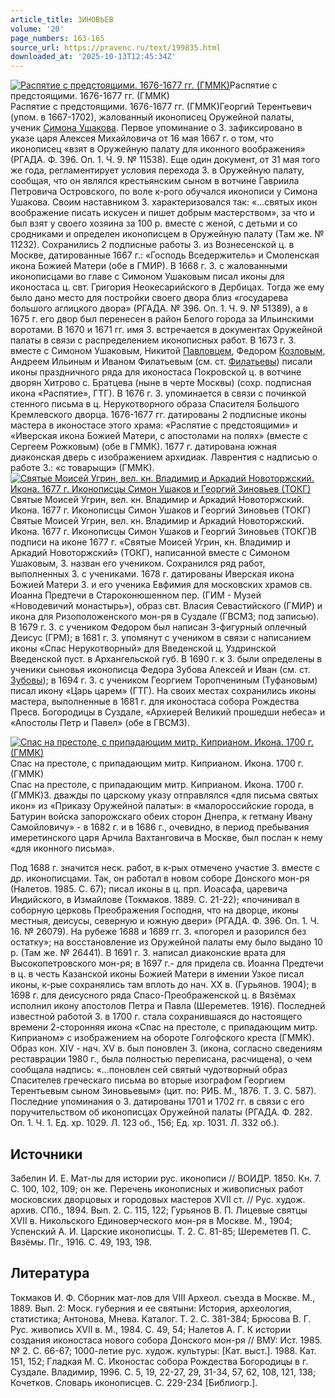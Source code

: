 ```yaml
---
article_title: ЗИНОВЬЕВ
volume: '20'
page_numbers: 163-165
source_url: https://pravenc.ru/text/199835.html
downloaded_at: '2025-10-13T12:45:34Z'
---
```


[![Распятие с предстоящими. 1676-1677 гг. (ГММК)](https://pravenc.ru/data/701/503/1234/i200.jpg "Кликните для увеличения картинки")](https://pravenc.ru/data/701/503/1234/i400.jpg)Распятие с предстоящими. 1676-1677 гг. (ГММК)  
Распятие с предстоящими. 1676-1677 гг. (ГММК)Георгий Терентьевич (упом. в 1667-1702), жалованный иконописец Оружейной палаты, ученик [Симона Ушакова](<https://pravenc.ru/text/Симона Ушакова.html>). Первое упоминание о З. зафиксировано в указе царя Алексея Михайловича от 16 мая 1667 г. о том, что иконописец «взят в Оружейную палату для иконного воображения» (РГАДА. Ф. 396. Оп. 1. Ч. 9. № 11538). Еще один документ, от 31 мая того же года, регламентирует условия перехода З. в Оружейную палату, сообщая, что он являлся крестьянским сыном в вотчине Гавриила Петровича Островского, по воле к-рого обучался иконописи у Симона Ушакова. Своим наставником З. характеризовался так: «...святых икон воображение писать искусен и пишет добрым мастерством», за что и был взят у своего хозяина за 100 р. вместе с женой, с детьми и со сродниками и определен иконописцем в Оружейную палату (Там же. № 11232). Сохранились 2 подписные работы З. из Вознесенской ц. в Москве, датированные 1667 г.: «Господь Вседержитель» и Смоленская икона Божией Матери (обе в ГМИР). В 1668 г. З. с жалованными иконописцами во главе с Симоном Ушаковым писал иконы для иконостаса ц. свт. Григория Неокесарийского в Дербицах. Тогда же ему было дано место для постройки своего двора близ «государева большого аглицкого двора» (РГАДА. № 396. Оп. 1. Ч. 9. № 51389), а в 1675 г. его двор был перенесен в район Белого города за Ильинскими воротами. В 1670 и 1671 гг. имя З. встречается в документах Оружейной палаты в связи с распределением иконописных работ. В 1673 г. З. вместе с Симоном Ушаковым, Никитой [Павловцем](https://pravenc.ru/text/Павловцем.html), Федором [Козловым](https://pravenc.ru/text/Козловым.html), Андреем Ильиным и Иваном Филатьевым (см. ст. [Филатьевы](https://pravenc.ru/text/Филатьевы.html)) писали иконы праздничного ряда для иконостаса Покровской ц. в вотчине дворян Хитрово с. Братцева (ныне в черте Москвы) (сохр. подписная икона «Распятие», ГТГ). В 1676 г. З. упоминается в связи с починкой стенного письма в ц. Нерукотворного образа Спасителя Большого Кремлевского дворца. 1676-1677 гг. датированы 2 подписные иконы мастера в иконостасе этого храма: «Распятие с предстоящими» и «Иверская икона Божией Матери, с апостолами на полях» (вместе с Сергеем Рожковым) (обе в ГММК). 1677 г. датирована южная диаконская дверь с изображением архидиак. Лаврентия с надписью о работе З.: «с товарыщи» (ГММК).[![Святые Моисей Угрин, вел. кн. Владимир и Аркадий Новоторжский. Икона. 1677 г. Иконописцы Симон Ушаков и Георгий Зиновьев (ТОКГ)](https://pravenc.ru/data/686/503/1234/i200.jpg "Кликните для увеличения картинки")](https://pravenc.ru/data/686/503/1234/i400.jpg)Святые Моисей Угрин, вел. кн. Владимир и Аркадий Новоторжский. Икона. 1677 г. Иконописцы Симон Ушаков и Георгий Зиновьев (ТОКГ)  
Святые Моисей Угрин, вел. кн. Владимир и Аркадий Новоторжский. Икона. 1677 г. Иконописцы Симон Ушаков и Георгий Зиновьев (ТОКГ)В подписи на иконе 1677 г. «Святые Моисей Угрин, кн. Владимир и Аркадий Новоторжский» (ТОКГ), написанной вместе с Симоном Ушаковым, З. назван его учеником. Сохранился ряд работ, выполненных З. с учениками. 1678 г. датированы Иверская икона Божией Матери З. и его ученика Евфимия для московских храмов св. Иоанна Предтечи в Староконюшенном пер. (ГИМ - Музей «Новодевичий монастырь»), образ свт. Власия Севастийского (ГМИР) и икона для Ризоположенского мон-ря в Суздале (ГВСМЗ; под записью). В 1679 г. З. с учеником Федором был написан 3-фигурный оплечный Деисус (ГРМ); в 1681 г. З. упомянут с учеником в связи с написанием иконы «Спас Нерукотворный» для Введенской ц. Уздринской Введенской пуст. в Архангельской губ. В 1690 г. к З. были определены в ученики сыновья иконописца Федора Зубова Алексей и Иван (см. ст. [Зубовы](https://pravenc.ru/text/Зубовы.html)); в 1694 г. З. с учеником Георгием Торопчениным (Туфановым) писал икону «Царь царем» (ГТГ). На своих местах сохранились иконы мастера, выполненные в 1681 г. для иконостаса собора Рождества Пресв. Богородицы в Суздале, «Архиерей Великий прошедши небеса» и «Апостолы Петр и Павел» (обе в ГВСМЗ).

[![Спас на престоле, с припадающим митр. Киприаном. Икона. 1700 г. (ГММК)](https://pravenc.ru/data/685/503/1234/i200.jpg "Кликните для увеличения картинки")](https://pravenc.ru/data/685/503/1234/i400.jpg)Спас на престоле, с припадающим митр. Киприаном. Икона. 1700 г. (ГММК)  
Спас на престоле, с припадающим митр. Киприаном. Икона. 1700 г. (ГММК)З. дважды по царскому указу отправлялся «для письма святых икон» из «Приказу Оружейной палаты»: в «малороссийские города, в Батурин войска запорожскаго обеих сторон Днепра, к гетману Ивану Самойловичу» - в 1682 г. и в 1686 г., очевидно, в период пребывания имеретинского царя Арчила Вахтанговича в Москве, был послан к нему «для иконного письма».

Под 1688 г. значится неск. работ, в к-рых отмечено участие З. вместе с др. иконописцами. Так, он работал в новом соборе Донского мон-ря (Налетов. 1985. С. 67); писал иконы в ц. прп. Иоасафа, царевича Индийского, в Измайлове (Токмаков. 1889. С. 21-22); «починивал в соборную церковь Преображения Господня, что на дворце, иконы местныя, деисусы, северную и южную двери» (РГАДА. Ф. 396. Оп. 1. Ч. 16. № 26079). На рубеже 1688 и 1689 гг. З. «погорел и разорился без остатку»; на восстановление из Оружейной палаты ему было выдано 10 р. (Там же. № 26441). В 1691 г. З. написал диаконские врата для Высокопетровского мон-ря; в 1697 г.- для придела св. Иоанна Предтечи в ц. в честь Казанской иконы Божией Матери в имении Узкое писал иконы, к-рые сохранялись там вплоть до нач. XX в. (Гурьянов. 1904); в 1698 г. для деисусного ряда Спасо-Преображенской ц. в Вязёмах исполнил икону апостолов Петра и Павла (Шереметев. 1916). Последней известной работой З. в 1700 г. стала сохранившаяся до настоящего времени 2-сторонняя икона «Спас на престоле, с припадающим митр. Киприаном» с изображением на обороте Голгофского креста (ГММК). Образ кон. XIV - нач. XV в. был поновлен З. (икона, согласно сведениям реставрации 1980 г., была полностью переписана, расчищена), о чем сообщала надпись: «...поновлен сей святый чудотворный образ Спасителев греческаго письма во вторые изографом Георгием Терентьевым сыном Зиновьевым» (цит. по: РИБ. М., 1876. Т. 3. С. 587). Последние упоминания о З. датированы 1701 и 1702 гг. в связи с его поручительством об иконописцах Оружейной палаты (РГАДА. Ф. 282. Оп. 1. Ч. 1. Ед. хр. 1029. Л. 123 об., 156; Ед. хр. 1031. Л. 332 об.).

## Источники

Забелин И. Е. Мат-лы для истории рус. иконописи // ВОИДР. 1850. Кн. 7. С. 100, 102, 109; он же. Перечень иконописных и живописных работ московских дворцовых и городовых мастеров XVII ст. // Рус. худож. архив. СПб., 1894. Вып. 2. С. 115, 122; Гурьянов В. П. Лицевые святцы XVII в. Никольского Единоверческого мон-ря в Москве. М., 1904; Успенский А. И. Царские иконописцы. Т. 2. С. 81-85; Шереметев П. С. Вязёмы. Пг., 1916. С. 49, 193, 198.

## Литература

Токмаков И. Ф. Сборник мат-лов для VIII Археол. съезда в Москве. М., 1889. Вып. 2: Моск. губерния и ее святыни: История, археология, статистика; Антонова, Мнева. Каталог. Т. 2. С. 381-384; Брюсова В. Г. Рус. живопись XVII в. М., 1984. С. 49, 54; Налетов А. Г. К истории создания иконостаса нового собора Донского мон-ря // ВМУ: Ист. 1985. № 2. С. 66-67; 1000-летие рус. худож. культуры: [Кат. выст.]. 1988. Кат. 151, 152; Гладкая М. С. Иконостас собора Рождества Богородицы в г. Суздале. Владимир, 1996. С. 5, 19, 22-27, 29, 31-34, 57, 62, 108, 121, 138; Кочетков. Словарь иконописцев. С. 229-234 [Библиогр.].
